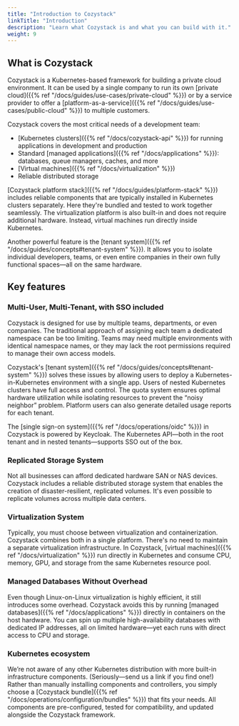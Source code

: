 ```yaml
---
title: "Introduction to Cozystack"
linkTitle: "Introduction"
description: "Learn what Cozystack is and what you can build with it."
weight: 9
---
```


## What is Cozystack

Cozystack is a Kubernetes-based framework for building a private cloud environment.
It can be used by a single company to run its own [private cloud]({{% ref "/docs/guides/use-cases/private-cloud" %}}) or by a service provider to offer a
[platform-as-a-service]({{% ref "/docs/guides/use-cases/public-cloud" %}}) to multiple customers.

Cozystack covers the most critical needs of a development team:

-   [Kubernetes clusters]({{% ref "/docs/cozystack-api" %}}) for running applications in development and production
-   Standard [managed applications]({{% ref "/docs/applications" %}}): databases, queue managers, caches, and more
-   [Virtual machines]({{% ref "/docs/virtualization" %}})
-   Reliable distributed storage

[Cozystack platform stack]({{% ref "/docs/guides/platform-stack" %}}) includes reliable components that are typically installed
in Kubernetes clusters separately.
Here they're bundled and tested to work together seamlessly.
The virtualization platform is also built-in and does not require additional hardware.
Instead, virtual machines run directly inside Kubernetes.

Another powerful feature is the [tenant system]({{% ref "/docs/guides/concepts#tenant-system" %}}).
It allows you to isolate individual developers, teams, or even entire companies in their own fully functional spaces—all on the same hardware.

## Key features

### Multi-User, Multi-Tenant, with SSO included

Cozystack is designed for use by multiple teams, departments, or even companies.
The traditional approach of assigning each team a dedicated namespace can be too limiting.
Teams may need multiple environments with identical namespace names,
or they may lack the root permissions required to manage their own access models.

Cozystack's [tenant system]({{% ref "/docs/guides/concepts#tenant-system" %}}) solves these issues
by allowing users to deploy a Kubernetes-in-Kubernetes environment with a single app.
Users of nested Kubernetes clusters have full access and control.
The quota system ensures optimal hardware utilization while isolating resources to prevent the “noisy neighbor” problem.
Platform users can also generate detailed usage reports for each tenant.

The [single sign-on system]({{% ref "/docs/operations/oidc" %}}) in Cozystack is powered by Keycloak.
The Kubernetes API—both in the root tenant and in nested tenants—supports SSO out of the box.

### Replicated Storage System

Not all businesses can afford dedicated hardware SAN or NAS devices.
Cozystack includes a reliable distributed storage system that enables the creation of disaster-resilient, replicated volumes.
It's even possible to replicate volumes across multiple data centers.

### Virtualization System

Typically, you must choose between virtualization and containerization.
Cozystack combines both in a single platform.
There's no need to maintain a separate virtualization infrastructure.
In Cozystack, [virtual machines]({{% ref "/docs/virtualization" %}})
run directly in Kubernetes and consume CPU, memory, GPU, and storage from the same Kubernetes resource pool.

### Managed Databases Without Overhead

Even though Linux-on-Linux virtualization is highly efficient, it still introduces some overhead.
Cozystack avoids this by running [managed databases]({{% ref "/docs/applications" %}})
directly in containers on the host hardware.
You can spin up multiple high-availability databases with dedicated IP addresses,
all on limited hardware—yet each runs with direct access to CPU and storage.

### Kubernetes ecosystem

We’re not aware of any other Kubernetes distribution with more built-in infrastructure components.
(Seriously—send us a link if you find one!)
Rather than manually installing components and controllers, you simply choose
a [Cozystack bundle]({{% ref "/docs/operations/configuration/bundles" %}}) that fits your needs.
All components are pre-configured, tested for compatibility, and updated alongside the Cozystack framework.

